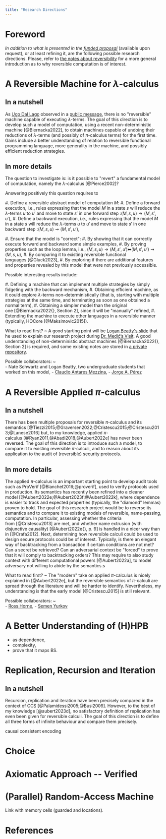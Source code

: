 ```yaml
---
title: "Research Directions"
---
```


# Foreword

_In addition to what is presented in the [funded proposal](https://www.nsf.gov/awardsearch/showAward?AWD_ID=2242786)_ (available upon request), or at least refining it, are the following possible research directions.
Please, refer to [the notes about reversibility](https://github.com/CinRC/Exercises-on-CCS-CCSK-and-RCCS/tree/master/some_notes_about_reversibility) for a more general introduction as to why reversible computation is of interest.

# A Reversible Machine for $\lambda$-calculus

## In a nutshell

As [Ugo Dal Lago](https://udallago.github.io/) observed in a [public message](https://mathstodon.xyz/@ugodallago/109524427430117768), there is no "reversible" machine capable of executing $λ$-terms. 
The goal of this direction is to develop such a model of computation, using a recent non-deterministic machine [@Biernacka2022], to obtain machines capable of undoing their reductions of $λ$-terms (and possibly of $π$-calculus terms) for the first time.
Gains include a better understanding of relation to reversible functional programming language, more generality in the machine, and possibly efficient reduction strategies.
  
## In more details
 
The question to investigate is: is it possible to "revert" a fundamental model of computation, namely the $λ$-calculus [@Pierce2002]?

Answering positively this question requires to 

#. Define a reversible abstract model of computation $M$:
    #. Define a forward execution, i.e., rules expressing that the model $M$ in a state $s$ will reduce the $λ$-terms $u$ to $u'$ and move to state $s'$ in one forward step :$(M, s, u) → (M, s', u')$,
    #. Define a backward execution, i.e., rules expressing that the model $M$ in a state $s$ will reduce the $λ$-terms $u$ to $u'$ and move to state $s'$ in one backward step :$(M, s, u) ⇝ (M, s', u')$,

#. Ensure that the model is "correct":
    #. By showing that it can correctly execute forward and backward some simple examples,
    #. By proving properties such as the loop lemma, i.e., $(M, s, u) → (M, s', u') ⬌ (M, s', u') ⇝ (M, s, u)$,
    #. By comparing it to existing reversible functional languages [@Gluck2023],
    #. By exploring if there are additional features and properties revealed by this model that were not previously accessible.
    
Possible interesting results include:

#. Defining a machine that can implement multiple strategies by simply fidgeting with the backward mechanism,
#. Obtaining efficient machine, as it could explore $\lambda$-terms non-deterministically (that is, starting with multiple strategies at the same time, and terminating as soon as one obtained a normal term), 
#. Obtaining a simpler model than the original one [@Biernacka2022{}, Section 2], since it will be "manually" refined,
#. Extending the machine to execute other languages in a reversible manner (typically, HOCore [@Maksimovic2015]).

What to read first?
~ 
  A good starting point will be [Logan Beatty's slide](https://spots.augusta.edu/caubert/2024_Medic_Visit/Logan_Beatty_Presentation.pdf) that he used to explain our research project during [Dr. Medić’s Visit](https://spots.augusta.edu/caubert/2024_Medic_Visit/).
  A good understanding of non-deterministic abstract machines [@Biernacka2022{}, Section 2] is required, and some existing notes are stored in [a private repository](https://github.com/CinRC/reversible-lambda).

Possible collaborators:
~  
    - Nate Schwartz and Logan Beatty, two undergraduate students that worked on this model,
    - [Claudio Antares Mezzina](https://sites.google.com/view/claudio-mezzina),
    - [Jorge A. Pérez](https://www.jperez.nl/)
    
# A Reversible Applied $\pi$-calculus

## In a nutshell

There has been multiple proposals for reversible $\pi$-calculus and its semantics [@Tiezzi2015;@Graversen2022;@Cristescu2015;@Cristescu2013;@Lanese2016] but, to my knowledge, applied $\pi$-calculus [@Ryan2011,@Abadi2018,@Aubert2022e] has never been reversed.
The goal of this direction is to introduce such a model, to compare it to existing reversible $\pi$-calculi, and to reason about its application to the audit of (reversible) security protocols.

## In more details

The applied $\pi$-calculus is an important starting point to develop audit tools such as ProVerif [@Blanchet2016;@proverif], used to verify protocols used in production.
Its semantics has recently been refined into a cleaner model [@Aubert2022e;@Aubert2023f;@Aubert2022k], where dependence is easier to track and expected properties (typically, the "diamond" lemmas) proven to hold.
The goal of this research project would be to reverse its semantics and to compare it to existing models of reversible, name-passing, computation.
In particular, assessing whether the criteria from [@Cristescu2013] are met, and whether name extrusion (with disjunctive causality) [@Aubert2022e{}, p. 9] is handled in a nicer way than in [@Crafa2012].
Next, determining how reversible calculi could be used to design secure protocols could be of interest.
Typically, is there an elegant way of backtracking from a transaction if certain conditions are not met?
Can a secret be retrieved?
Can an adversarial context be "forced" to prove that it will comply to backtracking orders?
This may require to also study context with different computational powers [@Aubert2022a], to model adversary not willing to abide by the semantics.s

What to read first?
~ 
  The "modern" take on applied $\pi$-calculus is nicely explained in [@Aubert2022e], but the reversible semantics of $\pi$-calculi are spread through the literature and will be harder to identify. 
  Nevertheless, my understanding is that the early model [@Cristescu2015] is still relevant.

Possible collaborators:
~  
    - [Ross Horne](https://personal.cis.strath.ac.uk/ross.horne/),
    - [Semen Yurkov](https://marblesurf.github.io/)

# A Better Understanding of (H)HPB

- as dependence,
- complexity,
- prove that it maps BS.

# Replication, Recursion and Iteration

## In a nutshell

Recursion, replication and iteration have been precisely compared in the context of CCS [@Palamidessi2005;@Busi2009].
However, to the best of my knowledge [@aubert2023d], no satisfactory definition of replication has even been given for reversible calculi.
The goal of this direction is to define all three forms of infinite behaviour and compare them precisely.

causal consistent encoding

# Choice

# Axiomatic Approach -- Verified


# (Parallel) Random-Access Machine

Link with memory cells (guarded and locations).

# References
